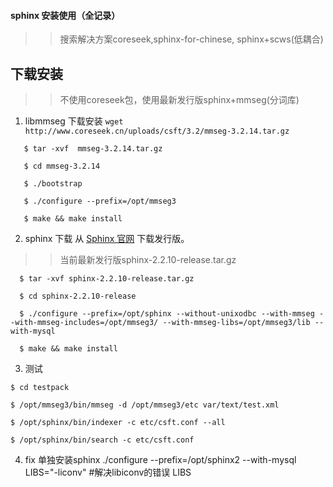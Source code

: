 #### sphinx 安装使用（全记录）

>> 搜索解决方案coreseek,sphinx-for-chinese, sphinx+scws(低耦合)
## 下载安装
>> 不使用coreseek包，使用最新发行版sphinx+mmseg(分词库)

  1. libmmseg 下载安装
  `wget http://www.coreseek.cn/uploads/csft/3.2/mmseg-3.2.14.tar.gz`
``` shell
   $ tar -xvf  mmseg-3.2.14.tar.gz

   $ cd mmseg-3.2.14

   $ ./bootstrap

   $ ./configure --prefix=/opt/mmseg3

   $ make && make install
```

  2. sphinx  下载
  从  [Sphinx 官网](http://sphinxsearch.com/downloads/release/) 下载发行版。
>> 当前最新发行版sphinx-2.2.10-release.tar.gz

``` shell
  $ tar -xvf sphinx-2.2.10-release.tar.gz

  $ cd sphinx-2.2.10-release

  $ ./configure --prefix=/opt/sphinx --without-unixodbc --with-mmseg --with-mmseg-includes=/opt/mmseg3/ --with-mmseg-libs=/opt/mmseg3/lib --with-mysql

  $ make && make install
```

  3. 测试
  ``` shell
  $ cd testpack

  $ /opt/mmseg3/bin/mmseg -d /opt/mmseg3/etc var/text/test.xml

  $ /opt/sphinx/bin/indexer -c etc/csft.conf --all

  $ /opt/sphinx/bin/search -c etc/csft.conf
  ```

 4. fix
  单独安装sphinx
  ./configure --prefix=/opt/sphinx2 --with-mysql LIBS="-liconv" #解决libiconv的错误 LIBS
